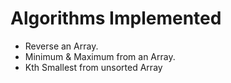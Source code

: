 # Algorithms Implemented

- Reverse an Array.
- Minimum & Maximum from an Array.
- Kth Smallest from unsorted Array
